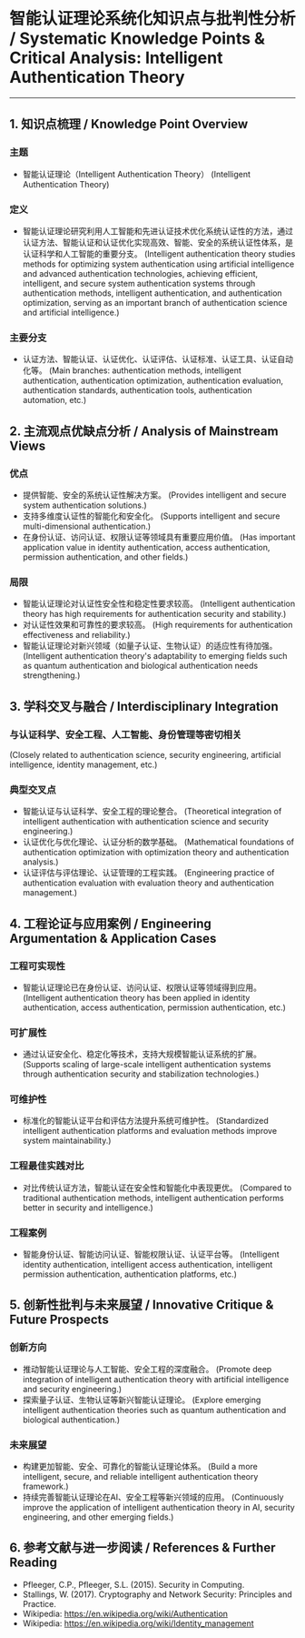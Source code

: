 # 智能认证理论系统化知识点与批判性分析 / Systematic Knowledge Points & Critical Analysis: Intelligent Authentication Theory

---

## 1. 知识点梳理 / Knowledge Point Overview

### 主题

- 智能认证理论（Intelligent Authentication Theory）
  (Intelligent Authentication Theory)

### 定义

- 智能认证理论研究利用人工智能和先进认证技术优化系统认证性的方法，通过认证方法、智能认证和认证优化实现高效、智能、安全的系统认证性体系，是认证科学和人工智能的重要分支。
  (Intelligent authentication theory studies methods for optimizing system authentication using artificial intelligence and advanced authentication technologies, achieving efficient, intelligent, and secure system authentication systems through authentication methods, intelligent authentication, and authentication optimization, serving as an important branch of authentication science and artificial intelligence.)

### 主要分支

- 认证方法、智能认证、认证优化、认证评估、认证标准、认证工具、认证自动化等。
  (Main branches: authentication methods, intelligent authentication, authentication optimization, authentication evaluation, authentication standards, authentication tools, authentication automation, etc.)

## 2. 主流观点优缺点分析 / Analysis of Mainstream Views

### 优点

- 提供智能、安全的系统认证性解决方案。
  (Provides intelligent and secure system authentication solutions.)
- 支持多维度认证性的智能化和安全化。
  (Supports intelligent and secure multi-dimensional authentication.)
- 在身份认证、访问认证、权限认证等领域具有重要应用价值。
  (Has important application value in identity authentication, access authentication, permission authentication, and other fields.)

### 局限

- 智能认证理论对认证性安全性和稳定性要求较高。
  (Intelligent authentication theory has high requirements for authentication security and stability.)
- 对认证性效果和可靠性的要求较高。
  (High requirements for authentication effectiveness and reliability.)
- 智能认证理论对新兴领域（如量子认证、生物认证）的适应性有待加强。
  (Intelligent authentication theory's adaptability to emerging fields such as quantum authentication and biological authentication needs strengthening.)

## 3. 学科交叉与融合 / Interdisciplinary Integration

### 与认证科学、安全工程、人工智能、身份管理等密切相关

  (Closely related to authentication science, security engineering, artificial intelligence, identity management, etc.)

### 典型交叉点

- 智能认证与认证科学、安全工程的理论整合。
  (Theoretical integration of intelligent authentication with authentication science and security engineering.)
- 认证优化与优化理论、认证分析的数学基础。
  (Mathematical foundations of authentication optimization with optimization theory and authentication analysis.)
- 认证评估与评估理论、认证管理的工程实践。
  (Engineering practice of authentication evaluation with evaluation theory and authentication management.)

## 4. 工程论证与应用案例 / Engineering Argumentation & Application Cases

### 工程可实现性

- 智能认证理论已在身份认证、访问认证、权限认证等领域得到应用。
  (Intelligent authentication theory has been applied in identity authentication, access authentication, permission authentication, etc.)

### 可扩展性

- 通过认证安全化、稳定化等技术，支持大规模智能认证系统的扩展。
  (Supports scaling of large-scale intelligent authentication systems through authentication security and stabilization technologies.)

### 可维护性

- 标准化的智能认证平台和评估方法提升系统可维护性。
  (Standardized intelligent authentication platforms and evaluation methods improve system maintainability.)

### 工程最佳实践对比

- 对比传统认证方法，智能认证在安全性和智能化中表现更优。
  (Compared to traditional authentication methods, intelligent authentication performs better in security and intelligence.)

### 工程案例

- 智能身份认证、智能访问认证、智能权限认证、认证平台等。
  (Intelligent identity authentication, intelligent access authentication, intelligent permission authentication, authentication platforms, etc.)

## 5. 创新性批判与未来展望 / Innovative Critique & Future Prospects

### 创新方向

- 推动智能认证理论与人工智能、安全工程的深度融合。
  (Promote deep integration of intelligent authentication theory with artificial intelligence and security engineering.)
- 探索量子认证、生物认证等新兴智能认证理论。
  (Explore emerging intelligent authentication theories such as quantum authentication and biological authentication.)

### 未来展望

- 构建更加智能、安全、可靠化的智能认证理论体系。
  (Build a more intelligent, secure, and reliable intelligent authentication theory framework.)
- 持续完善智能认证理论在AI、安全工程等新兴领域的应用。
  (Continuously improve the application of intelligent authentication theory in AI, security engineering, and other emerging fields.)

## 6. 参考文献与进一步阅读 / References & Further Reading

- Pfleeger, C.P., Pfleeger, S.L. (2015). Security in Computing.
- Stallings, W. (2017). Cryptography and Network Security: Principles and Practice.
- Wikipedia: <https://en.wikipedia.org/wiki/Authentication>
- Wikipedia: <https://en.wikipedia.org/wiki/Identity_management>
